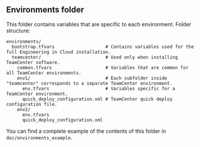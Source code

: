 ## Environments folder

This folder contains variables that are specific to each environment. Folder structure:

```
environments/
  bootstrap.tfvars                   # Contains variables used for the full Engineering in Cloud installation.
  teamcenter/                        # Used only when installing TeamCenter software.
    common.tfvars                    # Variables that are common for all TeamCenter environments.
    env1/                            # Each subfolder inside "teamcenter" corresponds to a separate TeamCenter environment.
      env.tfvars                     # Variables specific for a TeamCenter environment.
      quick_deploy_configuration.xml # TeamCenter quick deploy configuration file.
    env2/
      env.tfvars
      quick_deploy_configuration.xml
```

You can find a complete example of the contents of this folder in `doc/environments_example`.
